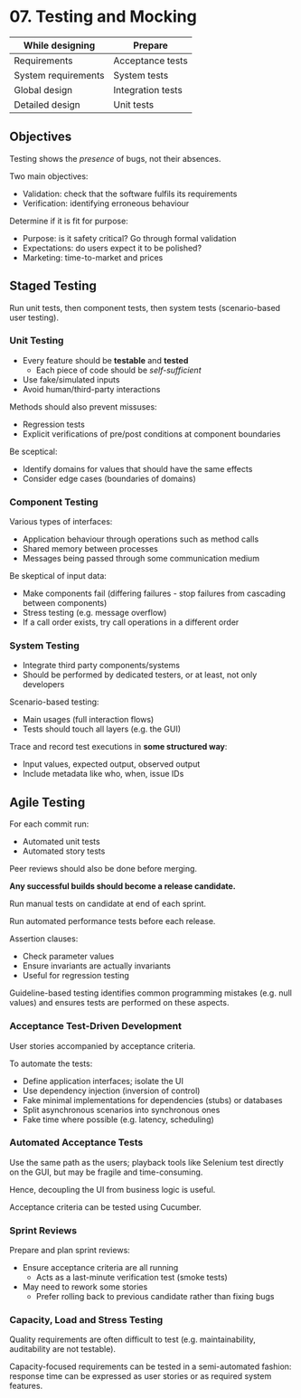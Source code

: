 # 07. Testing and Mocking

|   While designing   |      Prepare      |
|---------------------|-------------------|
|     Requirements    | Acceptance tests  |
| System requirements |    System tests   |
|    Global design    | Integration tests |
|   Detailed design   |    Unit tests     |

## Objectives

Testing shows the *presence* of bugs, not their absences.

Two main objectives:

- Validation: check that the software fulfils its requirements
- Verification: identifying erroneous behaviour

Determine if it is fit for purpose:

- Purpose: is it safety critical? Go through formal validation
- Expectations: do users expect it to be polished?
- Marketing: time-to-market and prices

## Staged Testing

Run unit tests, then component tests, then system tests (scenario-based user testing).

### Unit Testing

- Every feature should be **testable** and **tested**
  - Each piece of code should be *self-sufficient*
- Use fake/simulated inputs
- Avoid human/third-party interactions

Methods should also prevent missuses:

- Regression tests
- Explicit verifications of pre/post conditions at component boundaries

Be sceptical:

- Identify domains for values that should have the same effects
- Consider edge cases (boundaries of domains)

### Component Testing

Various types of interfaces:

- Application behaviour through operations such as method calls
- Shared memory between processes
- Messages being passed through some communication medium

Be skeptical of input data:

- Make components fail (differing failures - stop failures from cascading between components)
- Stress testing (e.g. message overflow)
- If a call order exists, try call operations in a different order

### System Testing

- Integrate third party components/systems
- Should be performed by dedicated testers, or at least, not only developers

Scenario-based testing:

- Main usages (full interaction flows)
- Tests should touch all layers (e.g. the GUI)

Trace and record test executions in **some structured way**:

- Input values, expected output, observed output
- Include metadata like who, when, issue IDs 

## Agile Testing

For each commit run:

- Automated unit tests
- Automated story tests

Peer reviews should also be done before merging.

**Any successful builds should become a release candidate.**

Run manual tests on candidate at end of each sprint.

Run automated performance tests before each release.

Assertion clauses:

- Check parameter values
- Ensure invariants are actually invariants
- Useful for regression testing

Guideline-based testing identifies common programming mistakes (e.g. null values) and ensures tests are performed on these aspects.

### Acceptance Test-Driven Development

User stories accompanied by acceptance criteria.

To automate the tests:

- Define application interfaces; isolate the UI
- Use dependency injection (inversion of control)
- Fake minimal implementations for dependencies (stubs) or databases
- Split asynchronous scenarios into synchronous ones
- Fake time where possible (e.g. latency, scheduling)

### Automated Acceptance Tests

Use the same path as the users; playback tools like Selenium test directly on the GUI, but may be fragile and time-consuming.

Hence, decoupling the UI from business logic is useful.

Acceptance criteria can be tested using Cucumber.

### Sprint Reviews

Prepare and plan sprint reviews:

- Ensure acceptance criteria are all running
  - Acts as a last-minute verification test (smoke tests)
- May need to rework some stories
  - Prefer rolling back to previous candidate rather than fixing bugs

### Capacity, Load and Stress Testing

Quality requirements are often difficult to test (e.g. maintainability, auditability are not testable).

Capacity-focused requirements can be tested in a semi-automated fashion: response time can be expressed as user stories or as required system features.
